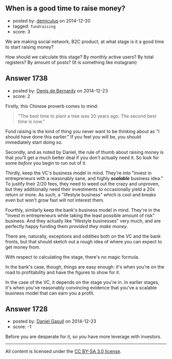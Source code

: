 ## When is a good time to raise money?

- posted by: [demiculus](https://stackexchange.com/users/5264485/demiculus) on 2014-12-20
- tagged: `fundraising`
- score: 3

We are making social network, B2C product, at what stage is it a good time to start raising money?

How should we calculate this stage? By monthly active users? By total registers? By amount of posts? (It is something like instagram)


## Answer 1738

- posted by: [Denis de Bernardy](https://stackexchange.com/users/182468/denis-de-bernardy) on 2014-12-23
- score: 2

Firstly, this Chinese proverb comes to mind:

>  "The best time to plant a tree was 20 years ago. The second best time is now."

Fund raising is the kind of thing you never want to be thinking about as "I should have done this earlier." If you feel you will be, you should immediately start doing so.

Secondly, and as noted by Daniel, the rule of thumb about raising money is that you'll get a much better deal if you don't actually need it. So look for some *before* you begin to run out of it.

Thirdly, keep the VC's business model in mind. They're into "invest in entrepreneurs with a reasonably sane, and highly ***scalable*** business idea." To justify their 2/20 fees, they need to weed out the crazy and unproven, but they additionally need their investments to occasionally yield a 20x return or more. As such, a "lifestyle business" which is cool and breaks even but won't grow fast will not interest them.

Fourthly, similarly keep the bank's business model in mind. They're in the "invest in entrepreneurs while taking the least possible amount of risk" business. And they actually like "lifestyle businesses" very much, and are perfectly happy funding them *provided they make money*.

There are, naturally, exceptions and oddities both on the VC and the bank fronts, but that should sketch out a rough idea of where you can expect to get money from.

With respect to calculating the stage, there's no magic formula.

In the bank's case, though, things are easy enough: it's when you're on the road to profitability and have the figures to show for it.

In the case of the VC, it depends on the stage you're in. In earlier stages, it's when you've reasonably convincing evidence that you've a scalable business model that can earn you a profit.


## Answer 1728

- posted by: [Daniel Gasull](https://stackexchange.com/users/16832/daniel-gasull) on 2014-12-23
- score: -1

Before you are desperate for it, so you have more leverage with investors.



---

All content is licensed under the [CC BY-SA 3.0 license](https://creativecommons.org/licenses/by-sa/3.0/).

